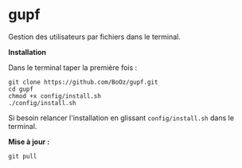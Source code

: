 # gupf
Gestion des utilisateurs par fichiers dans le terminal.

**Installation**

Dans le terminal taper la première fois :
```
git clone https://github.com/BoOz/gupf.git
cd gupf
chmod +x config/install.sh
./config/install.sh
```

Si besoin relancer l'installation en glissant `config/install.sh` dans le terminal.

**Mise à jour :**
```
git pull
```

